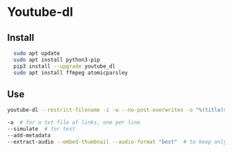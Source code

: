 # Youtube-dl

## Install

```bash
  sudo apt update
  sudo apt install python3-pip
  pip3 install --upgrade youtube_dl
  sudo apt install ffmpeg atomicparsley
```

## Use

```bash
youtube-dl --restrict-filename -i -w --no-post-overwrites -o "%(title)s.%(ext)s" --add-metadata LINK
```

```bash
-a  # for a txt file of links, one per line
--simulate  # for test
--add-metadata
--extract-audio --embed-thumbnail --audio-format "best"  # to keep only audio
```
